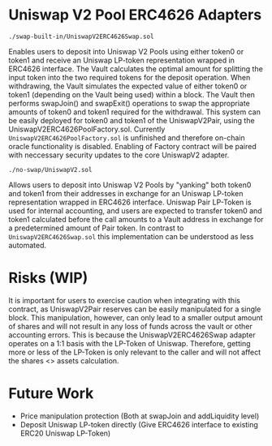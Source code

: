 # Uniswap V2 Pool ERC4626 Adapters

`./swap-built-in/UniswapV2ERC4626Swap.sol`

Enables users to deposit into Uniswap V2 Pools using either token0 or token1 and receive an Uniswap LP-token representation wrapped in ERC4626 interface. The Vault calculates the optimal amount for splitting the input token into the two required tokens for the deposit operation. When withdrawing, the Vault simulates the expected value of either token0 or token1 (depending on the Vault being used) within a block. The Vault then performs swapJoin() and swapExit() operations to swap the appropriate amounts of token0 and token1 required for the withdrawal. This system can be easily deployed for token0 and token1 of the UniswapV2Pair, using the UniswapV2ERC4626PoolFactory.sol. Currently `UniswapV2ERC4626PoolFactory.sol` is unfinished and therefore on-chain oracle functionality is disabled. Enabling of Factory contract will be paired with neccessary security updates to the core UniswapV2 adapter.

`./no-swap/UniswapV2.sol`

Allows users to deposit into Uniswap V2 Pools by "yanking" both token0 and token1 from their addresses in exchange for an Uniswap LP-token representation wrapped in ERC4626 interface. Uniswap Pair LP-Token is used for internal accounting, and users are expected to transfer token0 and token1 calculated before the call amounts to a Vault address in exchange for a predetermined amount of Pair token. In contrast to `UniswapV2ERC4626Swap.sol` this implementation can be understood as less automated.

# Risks (WIP)

It is important for users to exercise caution when integrating with this contract, as UniswapV2Pair reserves can be easily manipulated for a single block. This manipulation, however, can only lead to a smaller output amount of shares and will not result in any loss of funds across the vault or other accounting errors. This is because the UniswapV2ERC4626Swap adapter operates on a 1:1 basis with the LP-Token of Uniswap. Therefore, getting more or less of the LP-Token is only relevant to the caller and will not affect the shares <> assets calculation.

# Future Work

- Price manipulation protection (Both at swapJoin and addLiquidity level)
- Deposit Uniswap LP-token directly (Give ERC4626 interface to existing ERC20 Uniswap LP-Token)